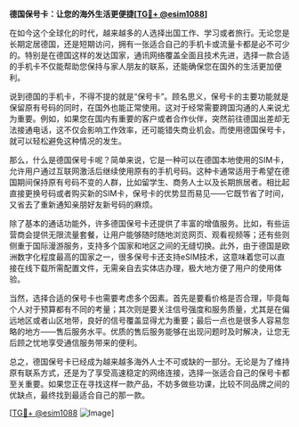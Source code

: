 **德国保号卡：让您的海外生活更便捷[[TG💪+ @esim1088](https://t.me/s/esim1088)]**

在如今这个全球化的时代，越来越多的人选择出国工作、学习或者旅行。无论您是长期定居德国，还是短期访问，拥有一张适合自己的手机卡或流量卡都是必不可少的。特别是在德国这样的发达国家，通讯网络覆盖全面且技术先进，选择一款合适的手机卡不仅能帮助您保持与家人朋友的联系，还能确保您在国外的生活更加便利。

说到德国的手机卡，不得不提的就是“保号卡”。顾名思义，保号卡的主要功能就是保留原有号码的同时，在国外也能正常使用。这对于经常需要跨国沟通的人来说尤为重要。例如，如果您在国内有重要的客户或者合作伙伴，突然前往德国出差却无法接通电话，这不仅会影响工作效率，还可能错失商业机会。而使用德国保号卡，就可以轻松避免这种情况的发生。

那么，什么是德国保号卡呢？简单来说，它是一种可以在德国本地使用的SIM卡，允许用户通过互联网激活后继续使用原有的手机号码。这种卡通常适用于希望在德国期间保持原有号码不变的人群，比如留学生、商务人士以及长期旅居者。相比起直接更换号码或者购买新的SIM卡，保号卡的优势显而易见——它既节省了时间，又省去了重新通知亲朋好友新号码的麻烦。

除了基本的通话功能外，许多德国保号卡还提供了丰富的增值服务。比如，有些运营商会提供无限流量套餐，让用户能够随时随地浏览网页、观看视频等；还有些则侧重于国际漫游服务，支持多个国家和地区之间的无缝切换。此外，由于德国是欧洲数字化程度最高的国家之一，很多保号卡还支持eSIM技术，这意味着您可以直接在线下载所需配置文件，无需亲自去实体店办理，极大地方便了用户的使用体验。

当然，选择合适的保号卡也需要考虑多个因素。首先是要看价格是否合理，毕竟每个人对于预算都有不同的考量；其次则是要关注信号强度和服务质量，尤其是在偏远地区或者山区地带，良好的信号覆盖显得尤为重要；最后一点也是很多人容易忽略的地方——售后服务水平。优质的售后服务能够在出现问题时及时解决，让您无后顾之忧地享受通信服务带来的便利。

总之，德国保号卡已经成为越来越多海外人士不可或缺的一部分。无论是为了维持原有联系方式，还是为了享受高速稳定的网络连接，选择一张适合自己的保号卡都至关重要。如果您正在寻找这样一款产品，不妨多做些功课，比较不同品牌之间的优缺点，最终找到最适合自己的那一款。

[[TG💪+ @esim1088](https://t.me/s/esim1088) ![Image](https://i.postimg.cc/4NQfJmqS/Snipaste-2025-05-13-00-14-12.png)]